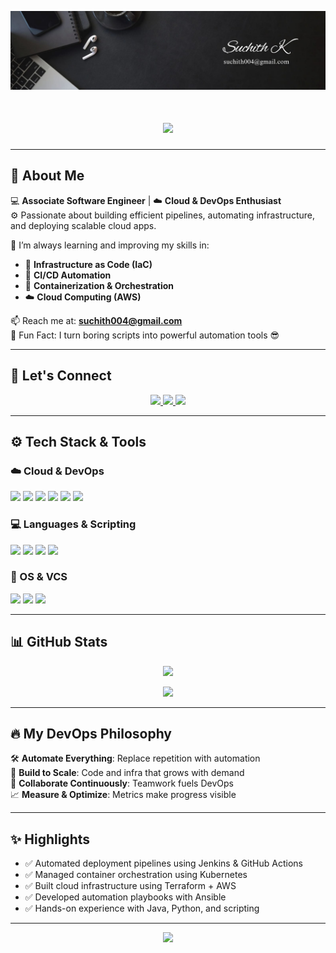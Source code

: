 <!-- BANNER -->
<p align="center">
  <img src="https://github.com/Suchith-K-git/Suchith-K-git/blob/main/Banner.jpeg" alt="Banner" />
</p>

<h1 align="center">
  <img src="https://readme-typing-svg.herokuapp.com?font=Fira+Code&duration=3000&pause=1000&color=00FFBF&center=true&vCenter=true&width=435&lines=Hey+there!+I'm+Suchith+K+%F0%9F%91%8B;DevOps+Engineer+%7C+Cloud+Enthusiast+%E2%9C%A8;Automating+Infra+One+Pipeline+at+a+Time+%F0%9F%9A%80" />
</h1>

---

## 🌟 About Me

💻 **Associate Software Engineer** | ☁️ **Cloud & DevOps Enthusiast**  
⚙️ Passionate about building efficient pipelines, automating infrastructure, and deploying scalable cloud apps.

🧠 I’m always learning and improving my skills in:
- 🔧 **Infrastructure as Code (IaC)**
- 🚀 **CI/CD Automation**
- 🐳 **Containerization & Orchestration**
- ☁️ **Cloud Computing (AWS)**

📫 Reach me at: **suchith004@gmail.com**  
🎯 Fun Fact: I turn boring scripts into powerful automation tools 😎

---

## 🔗 Let's Connect

<p align="center">
  <a href="mailto:suchith004@gmail.com">
    <img src="https://img.shields.io/badge/Gmail-D14836?style=for-the-badge&logo=gmail&logoColor=white" />
  </a>
  <a href="https://www.linkedin.com/in/your-linkedin-id/" target="_blank">
    <img src="https://img.shields.io/badge/LinkedIn-0A66C2?style=for-the-badge&logo=linkedin&logoColor=white" />
  </a>
  <a href="https://github.com/Suchith-K-git">
    <img src="https://img.shields.io/badge/GitHub-171515?style=for-the-badge&logo=github&logoColor=white" />
  </a>
</p>

---

## ⚙️ Tech Stack & Tools

### ☁️ Cloud & DevOps
<p align="left">
  <img src="https://cdn.jsdelivr.net/gh/devicons/devicon/icons/amazonwebservices/amazonwebservices-original.svg" width="50" />
  <img src="https://cdn.jsdelivr.net/gh/devicons/devicon/icons/docker/docker-original.svg" width="50" />
  <img src="https://www.vectorlogo.zone/logos/kubernetes/kubernetes-icon.svg" width="50" />
  <img src="https://www.vectorlogo.zone/logos/terraformio/terraformio-icon.svg" width="50" />
  <img src="https://www.vectorlogo.zone/logos/ansible/ansible-icon.svg" width="50" />
  <img src="https://www.vectorlogo.zone/logos/jenkins/jenkins-icon.svg" width="50" />
</p>

### 💻 Languages & Scripting
<p align="left">
  <img src="https://cdn.jsdelivr.net/gh/devicons/devicon/icons/java/java-original.svg" width="40" />
  <img src="https://cdn.jsdelivr.net/gh/devicons/devicon/icons/javascript/javascript-original.svg" width="40" />
  <img src="https://cdn.jsdelivr.net/gh/devicons/devicon/icons/python/python-original.svg" width="40" />
  <img src="https://cdn.jsdelivr.net/gh/devicons/devicon/icons/csharp/csharp-original.svg" width="40" />
</p>

### 🐧 OS & VCS
<p align="left">
  <img src="https://cdn.jsdelivr.net/gh/devicons/devicon/icons/linux/linux-original.svg" width="40" />
  <img src="https://cdn.jsdelivr.net/gh/devicons/devicon/icons/git/git-original.svg" width="40" />
  <img src="https://cdn.jsdelivr.net/gh/devicons/devicon/icons/github/github-original.svg" width="40" />
</p>

---

## 📊 GitHub Stats

<p align="center">
  <img src="https://github-readme-stats.vercel.app/api?username=suchith-k-git&show_icons=true&theme=tokyonight&count_private=true" />
</p>
<p align="center">
  <img src="https://github-readme-stats.vercel.app/api/top-langs/?username=suchith-k-git&layout=compact&theme=tokyonight" />
</p>

---

## 🔥 My DevOps Philosophy

🛠️ **Automate Everything**: Replace repetition with automation  
🚀 **Build to Scale**: Code and infra that grows with demand  
👥 **Collaborate Continuously**: Teamwork fuels DevOps  
📈 **Measure & Optimize**: Metrics make progress visible

---

## ✨ Highlights

- ✅ Automated deployment pipelines using Jenkins & GitHub Actions  
- ✅ Managed container orchestration using Kubernetes  
- ✅ Built cloud infrastructure using Terraform + AWS  
- ✅ Developed automation playbooks with Ansible  
- ✅ Hands-on experience with Java, Python, and scripting

---

<p align="center">
  <img src="https://capsule-render.vercel.app/api?type=waving&color=gradient&height=150&section=footer&text=🚀%20Let’s%20Build%20and%20Scale%20Together!&fontSize=24&fontAlignY=40" />
</p>
